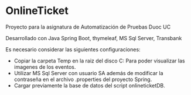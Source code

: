 # OnlineTicket
Proyecto para la asignatura de Automatización de Pruebas Duoc UC

Desarrollado con Java Spring Boot, thymeleaf, MS Sql Server, Transbank

Es necesario considerar las siguientes configuraciones:

- Copiar la carpeta Temp en la raiz del disco C: Para poder visualizar las imagenes de los eventos.
- Utilizar MS Sql Server con usuario SA además de modificar la contraseña en el archivo .properties del proyecto Spring.
- Cargar previamente la base de datos del script onlineticketDB. 


